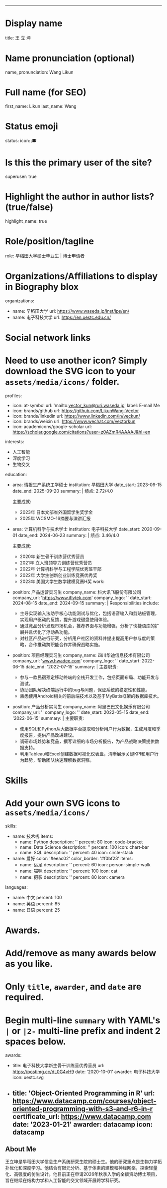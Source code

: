 ---
# Display name
title: 王 立 坤

# Name pronunciation (optional)
name_pronunciation: Wang Likun

# Full name (for SEO)
first_name: Likun
last_name: Wang

# Status emoji
status:
  icon: 🎓

# Is this the primary user of the site?
superuser: true

# Highlight the author in author lists? (true/false)
highlight_name: true

# Role/position/tagline
role: 早稻田大学硕士毕业生 | 博士申请者

# Organizations/Affiliations to display in Biography blox
organizations:
  - name: 早稻田大学
    url: https://www.waseda.jp/inst/ips/en/
  - name: 电子科技大学
    url: https://en.uestc.edu.cn/

# Social network links
# Need to use another icon? Simply download the SVG icon to your `assets/media/icons/` folder.
profiles:
  - icon: at-symbol
    url: 'mailto:vector_kun@ruri.waseda.jp'
    label: E-mail Me
  - icon: brands/github
    url: https://github.com/LikunWang-Vector
  - icon: brands/linkedin
    url: https://www.linkedin.com/in/veckun/
  - icon: brands/weixin
    url: https://www.wechat.com/vectorkun
  - icon: academicons/google-scholar
    url: https://scholar.google.com/citations?user=z0AZmR4AAAAJ&hl=en

interests:
  - 人工智能
  - 深度学习
  - 生物交叉

education:
  - area: 情报生产系统工学硕士
    institution: 早稻田大学
    date_start: 2023-09-15
    date_end: 2025-09-20
    summary: |
      绩点: 2.72/4.0

      主要成就:
      - 2023年 日本文部省外国留学生奖学金
      - 2025年 WCSMO-16摘要与演讲汇报
  - area: 计算机科学与技术学士
    institution: 电子科技大学
    date_start: 2020-09-01
    date_end: 2024-06-23
    summary: |
      绩点: 3.46/4.0
      
      主要成就:
      - 2020年 新生骨干训练营优秀营员
      - 2021年 立人班领导力训练营优秀营员
      - 2022年 计算机科学与工程学院优秀班干部
      - 2022年 大学生创新创业训练竞赛优秀奖
      - 2023年 美国大学生数学建模竞赛H奖
work:
  - position: 产品运营实习生
    company_name: 科大讯飞股份有限公司
    company_url: 'https://www.iflytek.com'
    company_logo: ''
    date_start: 2024-08-15
    date_end: 2024-09-15
    summary: |
      Responsibilities include:
      - 主导实现输入法助手核心功能测试与优化，包括语音输入和剪贴板管理，实现用户驱动的反馈，提升游戏键盘使用体验。
      - 通过竞品分析发现市场机会，推荐界面与功能增强，分析了快捷语库的扩展并且优化了浮动条功能。
      - 对社区产品进行研究，分析用户社区的资料并提出提高用户参与度的策略，合作推动跨职能合作并确保战略实施。
  - position: 项目经理实习生
    company_name: 四川华迪信息技术有限公司
    company_url: 'www.hwadee.com'
    company_logo: ''
    date_start: 2022-06-15
    date_end: '2022-07-15'
    summary: |
      主要职责:
      - 参与一款民宿预定移动终端的全栈开发工作，包括页面布局、功能开发与测试。
      - 协助团队解决终端运行中的bug与问题，保证系统的稳定性和性能。
      - 熟悉使用Android相关的前后端技术以及基于MyBatis框架的数据库技术。
  - position: 产品分析实习生
    company_name: 阿里巴巴文化娱乐有限公司
    company_url: ''
    company_logo: ''
    date_start: 2022-05-15
    date_end: '2022-06-15'
    summary: |
      主要职责:
      - 使用SQL和Python从大数据平台提取和分析用户行为数据，生成月度和季度报告，提供产品改进建议。
      - 调研市场趋势和竞品，撰写详细的市场分析报告，为产品战略决策提供数据支持。
      - 利用Tableau和Excel创建数据可视化仪表盘，清晰展示关键KPI和用户行为趋势，帮助团队快速理解数据洞察。

# Skills
# Add your own SVG icons to `assets/media/icons/`
skills:
  - name: 技术栈
    items:
      - name: Python
        description: ''
        percent: 80
        icon: code-bracket
      - name: Data Science
        description: ''
        percent: 100
        icon: chart-bar
      - name: SQL
        description: ''
        percent: 40
        icon: circle-stack
  - name: 爱好
    color: '#eeac02'
    color_border: '#f0bf23'
    items:
      - name: 远足
        description: ''
        percent: 60
        icon: person-simple-walk
      - name: 猫咪
        description: ''
        percent: 100
        icon: cat
      - name: 摄影
        description: ''
        percent: 80
        icon: camera

languages:
  - name: 中文
    percent: 100
  - name: 英语
    percent: 85
  - name: 日语
    percent: 25

# Awards.
#   Add/remove as many awards below as you like.
#   Only `title`, `awarder`, and `date` are required.
#   Begin multi-line `summary` with YAML's `|` or `|2-` multi-line prefix and indent 2 spaces below.
awards:
  - title: 电子科技大学新生骨干训练营优秀营员
    url: https://postimg.cc/dL0G4vH9
    date: '2020-10-01'
    awarder: 电子科技大学
    icon: uestc.svg
  - title: 'Object-Oriented Programming in R'
    url: https://www.datacamp.com/courses/object-oriented-programming-with-s3-and-r6-in-r
    certificate_url: https://www.datacamp.com
    date: '2023-01-21'
    awarder: datacamp
    icon: datacamp
    ---

## About Me

王立坤是早稻田大学信息生产系统研究生院的硕士生。他的研究重点是生物力学拓扑优化和深度学习。他结合有限元分析、基于体素的建模和神经网络，探索轻量化、高强度的仿生设计。他目前正在申请2026年秋季入学的全额资助博士项目，旨在继续在结构力学和人工智能的交叉领域开展跨学科研究。
